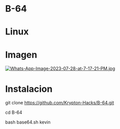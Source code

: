 # B-64

# Linux

# Imagen
 [![Whats-App-Image-2023-07-28-at-7-17-21-PM.jpg](https://i.postimg.cc/3NDNPK9K/Whats-App-Image-2023-07-28-at-7-17-21-PM.jpg)](https://postimg.cc/BP4JFfdy)

 # Instalacion

 git clone https://github.com/Krypton-Hacks/B-64.git

cd B-64

bash base64.sh kevin

